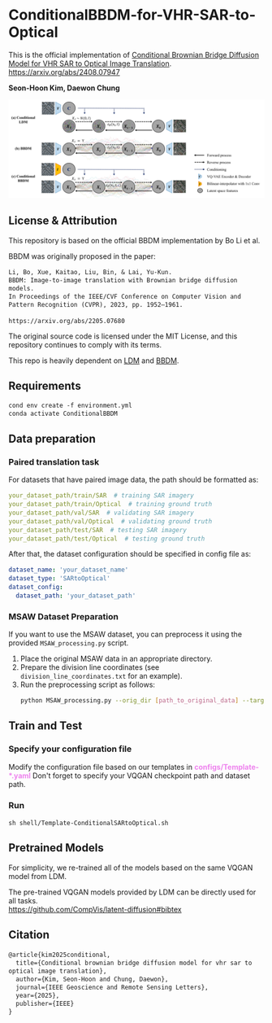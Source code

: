 # ConditionalBBDM-for-VHR-SAR-to-Optical
This is the official implementation of [Conditional Brownian Bridge Diffusion Model for VHR SAR to Optical Image Translation](https://arxiv.org/abs/2408.07947).
https://arxiv.org/abs/2408.07947

**Seon-Hoon Kim, Daewon Chung**

![img](resources/Conditional_BBDM_Architecture.png)

## License & Attribution
This repository is based on the official BBDM implementation by Bo Li et al.

BBDM was originally proposed in the paper:

    Li, Bo, Xue, Kaitao, Liu, Bin, & Lai, Yu-Kun.
    BBDM: Image-to-image translation with Brownian bridge diffusion models.
    In Proceedings of the IEEE/CVF Conference on Computer Vision and Pattern Recognition (CVPR), 2023, pp. 1952–1961.

    https://arxiv.org/abs/2205.07680

The original source code is licensed under the MIT License, and this repository continues to comply with its terms.

This repo is heavily dependent on [LDM](https://github.com/CompVis/latent-diffusion) and [BBDM](https://github.com/xuekt98/BBDM).

## Requirements
```commandline
cond env create -f environment.yml
conda activate ConditionalBBDM
```

## Data preparation
### Paired translation task
For datasets that have paired image data, the path should be formatted as:
```yaml
your_dataset_path/train/SAR  # training SAR imagery
your_dataset_path/train/Optical  # training ground truth
your_dataset_path/val/SAR  # validating SAR imagery
your_dataset_path/val/Optical  # validating ground truth
your_dataset_path/test/SAR  # testing SAR imagery
your_dataset_path/test/Optical  # testing ground truth

```
After that, the dataset configuration should be specified in config file as:
```yaml
dataset_name: 'your_dataset_name'
dataset_type: 'SARtoOptical'
dataset_config:
  dataset_path: 'your_dataset_path'
```

### MSAW Dataset Preparation
If you want to use the MSAW dataset, you can preprocess it using the provided `MSAW_processing.py` script.

1. Place the original MSAW data in an appropriate directory.
2. Prepare the division line coordinates (see `division_line_coordinates.txt` for an example).
3. Run the preprocessing script as follows:
   ```bash
   python MSAW_processing.py --orig_dir [path_to_original_data] --target_height 512 --target_width 512
   ```


## Train and Test
### Specify your configuration file
Modify the configuration file based on our templates in <font color=violet><b>configs/Template-*.yaml</b></font>
Don't forget to specify your VQGAN checkpoint path and dataset path.

### Run
```commandline
sh shell/Template-ConditionalSARtoOptical.sh
```

## Pretrained Models
For simplicity, we re-trained all of the models based on the same VQGAN model from LDM.

The pre-trained VQGAN models provided by LDM can be directly used for all tasks.  
https://github.com/CompVis/latent-diffusion#bibtex

## Citation
```
@article{kim2025conditional,
  title={Conditional brownian bridge diffusion model for vhr sar to optical image translation},
  author={Kim, Seon-Hoon and Chung, Daewon},
  journal={IEEE Geoscience and Remote Sensing Letters},
  year={2025},
  publisher={IEEE}
}
```
